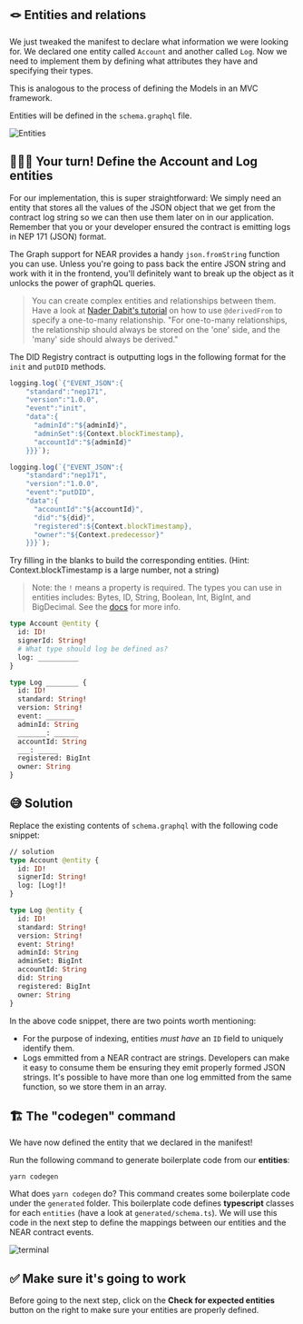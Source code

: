 ## 🪢 Entities and relations

We just tweaked the manifest to declare what information we were looking for. We declared one entity called `Account` and another called `Log`. Now we need to implement them by defining what attributes they have and specifying their types.

This is analogous to the process of defining the Models in an MVC framework.

Entities will be defined in the `schema.graphql` file.

![Entities](https://raw.githubusercontent.com/figment-networks/learn-web3-dapp/main/markdown/__images__/the-graph-near/entity-01.png?raw=true)

## 🧑🏼‍💻 Your turn! Define the Account and Log entities

For our implementation, this is super straightforward: We simply need an entity that stores all the values of the JSON object that we get from the contract log string so we can then use them later on in our application. Remember that you or your developer ensured the contract is emitting logs in NEP 171 (JSON) format.

The Graph support for NEAR provides a handy `json.fromString` function you can use. Unless you're going to pass back the entire JSON string and work with it in the frontend, you'll definitely want to break up the object as it unlocks the power of graphQL queries.

> You can create complex entities and relationships between them. Have a look at [Nader Dabit's tutorial](https://dev.to/dabit3/building-graphql-apis-on-ethereum-4poa) on how to use `@derivedFrom` to specify a one-to-many relationship. "For one-to-many relationships, the relationship should always be stored on the 'one' side, and the 'many' side should always be derived."

The DID Registry contract is outputting logs in the following format for the `init` and `putDID` methods.

```typescript
logging.log(`{"EVENT_JSON":{
    "standard":"nep171",
    "version":"1.0.0",
    "event":"init",
    "data":{
      "adminId":"${adminId}",
      "adminSet":${Context.blockTimestamp},
      "accountId":"${adminId}"
    }}}`);

logging.log(`{"EVENT_JSON":{
    "standard":"nep171",
    "version":"1.0.0",
    "event":"putDID",
    "data":{
      "accountId":"${accountId}",
      "did":"${did}",
      "registered":${Context.blockTimestamp},
      "owner":"${Context.predecessor}"
    }}}`);
```

Try filling in the blanks to build the corresponding entities. (Hint: Context.blockTimestamp is a large number, not a string)

> Note: the `!` means a property is required. The types you can use in entities includes: Bytes, ID, String, Boolean, Int, BigInt, and BigDecimal. See the [docs](https://thegraph.com/docs/developer/create-subgraph-hosted#built-in-scalar-types) for more info.

```graphql
type Account @entity {
  id: ID!
  signerId: String!
  # What type should log be defined as?
  log: __________
}

type Log ________ {
  id: ID!
  standard: String!
  version: String!
  event: _______
  adminId: String
  _______: ______
  accountId: String
  ___: _____
  registered: BigInt
  owner: String
}
```

## 😅 Solution

Replace the existing contents of `schema.graphql` with the following code snippet:

```graphql
// solution
type Account @entity {
  id: ID!
  signerId: String!
  log: [Log!]!
}

type Log @entity {
  id: ID!
  standard: String!
  version: String!
  event: String!
  adminId: String
  adminSet: BigInt
  accountId: String
  did: String
  registered: BigInt
  owner: String
}
```

In the above code snippet, there are two points worth mentioning:

- For the purpose of indexing, entities _must have_ an `ID` field to uniquely identify them.
- Logs emmitted from a NEAR contract are strings. Developers can make it easy to consume them be ensuring they emit properly formed JSON strings. It's possible to have more than one log emmitted from the same function, so we store them in an array.

## 🏗️ The "codegen" command

We have now defined the entity that we declared in the manifest!

Run the following command to generate boilerplate code from our **entities**:

```text
yarn codegen
```

What does `yarn codegen` do? This command creates some boilerplate code under the `generated` folder. This boilerplate code defines **typescript** classes for each `entities` (have a look at `generated/schema.ts`). We will use this code in the next step to define the mappings between our entities and the NEAR contract events.

![terminal](https://raw.githubusercontent.com/figment-networks/learn-web3-dapp/main/markdown/__images__/the-graph-near/entity-02.gif?raw=true)

## ✅ Make sure it's going to work

Before going to the next step, click on the **Check for expected entities** button on the right to make sure your entities are properly defined.
